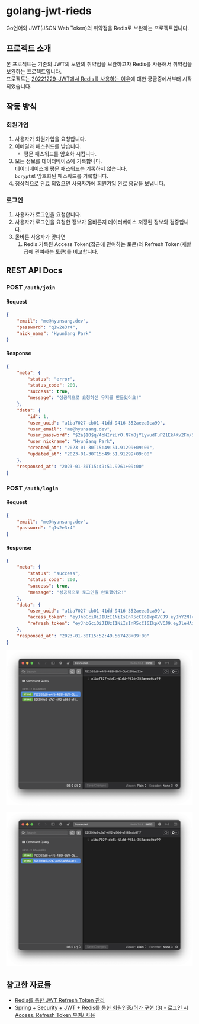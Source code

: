 # golang-jwt-rieds
Go언어와 JWT(JSON Web Token)의 취약점을 Redis로 보완하는 프로젝트입니다.

## 프로젝트 소개
본 프로젝트는 기존의 JWT의 보안의 취약점을 보완하고자 Redis를 사용해서 취약점을 보완하는 프로젝트입니다.  
프로젝트는 [20221229-JWT에서 Redis를 사용하는 이유](https://hyunsang.dev/TIL/Golang/20221229-JWT%EC%97%90%EC%84%9C-Redis%EB%A5%BC-%EC%82%AC%EC%9A%A9%ED%95%98%EB%8A%94-%EC%9D%B4%EC%9C%A0.html)에 대한 궁금증에서부터 시작되었습니다.

## 작동 방식
### 회원가입
1. 사용자가 회원가입을 요청합니다.
2. 이메일과 패스워드를 받습니다.
   - 평문 패스워드를 암호화 시킵니다. 
3. 모든 정보를 데이터베이스에 기록합니다.  
데이터베이스에 평문 패스워드는 기록하지 않습니다.  
`bcrypt`로 암호화된 패스워드를 기록합니다.
4. 정상적으로 완료 되었으면 사용자가에 회원가입 완료 응답을 보냅니다.

### 로그인
1. 사용자가 로그인을 요청합니다.
2. 사용자가 로그인을 요청한 정보가 올바른지 데이터베이스 저장된 정보와 검증합니다.
3. 올바른 사용자가 맞다면
   1. Redis 기록된 Access Token(접근에 관여하는 토큰)와  Refresh Token(재발급에 관여하는 토큰)를 비교합니다.

## REST API Docs
### POST `/auth/join`
#### Request
```json
{
    "email": "me@hyunsang.dev",
    "password": "q1w2e3r4",
    "nick_name": "HyunSang Park"
}
```

#### Response
```json
{
    "meta": {
        "status": "error",
        "status_code": 200,
        "success": true,
        "message": "성공적으로 요청하신 유저를 만들었어요!"
    },
    "data": {
        "id": 1,
        "user_uuid": "a1ba7027-cb01-41dd-9416-352aeea0ca99",
        "user_email": "me@hyunsang.dev",
        "user_password": "$2a$10$q/4bNIrzUrO.N7m8jYLyvudFuP21Ek4Kv2Fm/SkNDZY1Xt0URWZKi",
        "user_nickname": "HyunSang Park",
        "created_at": "2023-01-30T15:49:51.91299+09:00",
        "updated_at": "2023-01-30T15:49:51.91299+09:00"
    },
    "responsed_at": "2023-01-30T15:49:51.9261+09:00"
}
```

### POST `/auth/login`
#### Request
```json
{
    "email": "me@hyunsang.dev",
    "password": "q1w2e3r4"
}
```

#### Response
```json
{
    "meta": {
        "status": "success",
        "status_code": 200,
        "success": true,
        "message": "성공적으로 로그인을 완료했어요!"
    },
    "data": {
        "user_uuid": "a1ba7027-cb01-41dd-9416-352aeea0ca99",
        "access_token": "eyJhbGciOiJIUzI1NiIsInR5cCI6IkpXVCJ9.eyJhY2Nlc3NfdXVpZCI6IjYyZjM5OWUyLWM3ZTctNGZmMi1hNTY0LWUxMTQ5Y2NiOWYxNyIsImF1dGhvcml6ZWQiOnRydWUsImV4cCI6MTY3NTA2MjQ2OSwidXNlcl91dWlkIjoiYTFiYTcwMjctY2IwMS00MWRkLTk0MTYtMzUyYWVlYTBjYTk5In0.IxURueOzBaBbRJt7q-O26rXtH8g2_6dCXS9JiEz73kY",
        "refresh_token": "eyJhbGciOiJIUzI1NiIsInR5cCI6IkpXVCJ9.eyJleHAiOjE2NzU2NjYzNjksInJlZnJlc2hfdXVpZCI6Ijc1MjI2MmQ4LWU0ZjUtNDg5Zi05YjFmLTBiZDIyZmRhYjIyZSIsInVzZXJfdXVpZCI6ImExYmE3MDI3LWNiMDEtNDFkZC05NDE2LTM1MmFlZWEwY2E5OSJ9.gS_RH65_JUUYcPULj5tE-q36cG2guBzkQvcEHCpOEK8"
    },
    "responsed_at": "2023-01-30T15:52:49.567428+09:00"
}
```
![](./assets/login-redis-01.png)

![](./assets/login-redis-02.png)

## 참고한 자료들
- [Redis를 통한 JWT Refresh Token 관리](https://sol-devlog.tistory.com/22)
- [Spring + Security + JWT + Redis를 통한 회원인증/허가 구현 (3) - 로그인 시 Access, Refresh Token 부여/ 사용](https://velog.io/@ehdrms2034/Spring-Security-JWT-Redis%EB%A5%BC-%ED%86%B5%ED%95%9C-%ED%9A%8C%EC%9B%90%EC%9D%B8%EC%A6%9D%ED%97%88%EA%B0%80-%EA%B5%AC%ED%98%84)